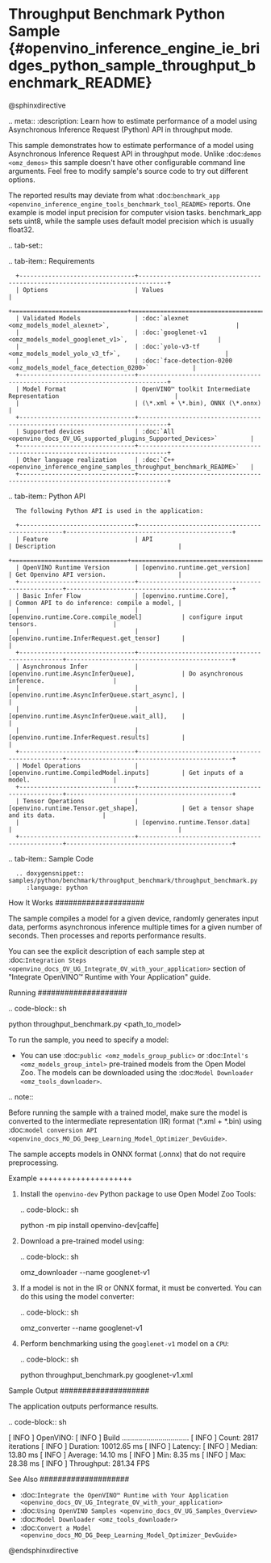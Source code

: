 # Throughput Benchmark Python Sample {#openvino_inference_engine_ie_bridges_python_sample_throughput_benchmark_README}

@sphinxdirective

.. meta::
   :description: Learn how to estimate performance of a model using Asynchronous Inference Request (Python) API in throughput mode.


This sample demonstrates how to estimate performance of a model using Asynchronous Inference Request API in throughput mode. Unlike :doc:`demos <omz_demos>` this sample doesn't have other configurable command line arguments. Feel free to modify sample's source code to try out different options.

The reported results may deviate from what :doc:`benchmark_app <openvino_inference_engine_tools_benchmark_tool_README>` reports. One example is model input precision for computer vision tasks. benchmark_app sets uint8, while the sample uses default model precision which is usually float32.

.. tab-set::

   .. tab-item:: Requirements 

      +--------------------------------+------------------------------------------------------------------------------+
      | Options                        | Values                                                                       |
      +================================+==============================================================================+
      | Validated Models               | :doc:`alexnet <omz_models_model_alexnet>`,                                   |
      |                                | :doc:`googlenet-v1 <omz_models_model_googlenet_v1>`,                         |
      |                                | :doc:`yolo-v3-tf <omz_models_model_yolo_v3_tf>`,                             |
      |                                | :doc:`face-detection-0200 <omz_models_model_face_detection_0200>`            |
      +--------------------------------+------------------------------------------------------------------------------+
      | Model Format                   | OpenVINO™ toolkit Intermediate Representation                                |
      |                                | (\*.xml + \*.bin), ONNX (\*.onnx)                                            |
      +--------------------------------+------------------------------------------------------------------------------+
      | Supported devices              | :doc:`All <openvino_docs_OV_UG_supported_plugins_Supported_Devices>`         |
      +--------------------------------+------------------------------------------------------------------------------+
      | Other language realization     | :doc:`C++ <openvino_inference_engine_samples_throughput_benchmark_README>`   |
      +--------------------------------+------------------------------------------------------------------------------+

   .. tab-item:: Python API  

      The following Python API is used in the application:

      +--------------------------------+-------------------------------------------------+----------------------------------------------+
      | Feature                        | API                                             | Description                                  |
      +================================+=================================================+==============================================+
      | OpenVINO Runtime Version       | [openvino.runtime.get_version]                  | Get Openvino API version.                    |
      +--------------------------------+-------------------------------------------------+----------------------------------------------+
      | Basic Infer Flow               | [openvino.runtime.Core],                        | Common API to do inference: compile a model, |
      |                                | [openvino.runtime.Core.compile_model]           | configure input tensors.                     |
      |                                | [openvino.runtime.InferRequest.get_tensor]      |                                              |
      +--------------------------------+-------------------------------------------------+----------------------------------------------+
      | Asynchronous Infer             | [openvino.runtime.AsyncInferQueue],             | Do asynchronous inference.                   |
      |                                | [openvino.runtime.AsyncInferQueue.start_async], |                                              |
      |                                | [openvino.runtime.AsyncInferQueue.wait_all],    |                                              |
      |                                | [openvino.runtime.InferRequest.results]         |                                              |
      +--------------------------------+-------------------------------------------------+----------------------------------------------+
      | Model Operations               | [openvino.runtime.CompiledModel.inputs]         | Get inputs of a model.                       |
      +--------------------------------+-------------------------------------------------+----------------------------------------------+
      | Tensor Operations              | [openvino.runtime.Tensor.get_shape],            | Get a tensor shape and its data.             |
      |                                | [openvino.runtime.Tensor.data]                  |                                              |
      +--------------------------------+-------------------------------------------------+----------------------------------------------+

   .. tab-item:: Sample Code  

      .. doxygensnippet:: samples/python/benchmark/throughput_benchmark/throughput_benchmark.py
         :language: python

How It Works
####################

The sample compiles a model for a given device, randomly generates input data, performs asynchronous inference multiple times for a given number of seconds. Then processes and reports performance results.

You can see the explicit description of
each sample step at :doc:`Integration Steps <openvino_docs_OV_UG_Integrate_OV_with_your_application>` section of "Integrate OpenVINO™ Runtime with Your Application" guide.

Running
####################

.. code-block:: sh

   python throughput_benchmark.py <path_to_model>


To run the sample, you need to specify a model:

- You can use :doc:`public <omz_models_group_public>` or :doc:`Intel's <omz_models_group_intel>` pre-trained models from the Open Model Zoo. The models can be downloaded using the :doc:`Model Downloader <omz_tools_downloader>`.

.. note::

   Before running the sample with a trained model, make sure the model is converted to the intermediate representation (IR) format (\*.xml + \*.bin) using :doc:`model conversion API <openvino_docs_MO_DG_Deep_Learning_Model_Optimizer_DevGuide>`.

   The sample accepts models in ONNX format (.onnx) that do not require preprocessing.


Example
++++++++++++++++++++

1. Install the ``openvino-dev`` Python package to use Open Model Zoo Tools:

   .. code-block:: sh

      python -m pip install openvino-dev[caffe]


2. Download a pre-trained model using:

   .. code-block:: sh

      omz_downloader --name googlenet-v1


3. If a model is not in the IR or ONNX format, it must be converted. You can do this using the model converter:

   .. code-block:: sh

      omz_converter --name googlenet-v1


4. Perform benchmarking using the ``googlenet-v1`` model on a ``CPU``:

   .. code-block:: sh

      python throughput_benchmark.py googlenet-v1.xml


Sample Output
####################

The application outputs performance results.

.. code-block:: sh

   [ INFO ] OpenVINO:
   [ INFO ] Build ................................. <version>
   [ INFO ] Count:          2817 iterations
   [ INFO ] Duration:       10012.65 ms
   [ INFO ] Latency:
   [ INFO ]     Median:     13.80 ms
   [ INFO ]     Average:    14.10 ms
   [ INFO ]     Min:        8.35 ms
   [ INFO ]     Max:        28.38 ms
   [ INFO ] Throughput: 281.34 FPS


See Also
####################

* :doc:`Integrate the OpenVINO™ Runtime with Your Application <openvino_docs_OV_UG_Integrate_OV_with_your_application>`
* :doc:`Using OpenVINO Samples <openvino_docs_OV_UG_Samples_Overview>`
* :doc:`Model Downloader <omz_tools_downloader>`
* :doc:`Convert a Model <openvino_docs_MO_DG_Deep_Learning_Model_Optimizer_DevGuide>`

@endsphinxdirective
